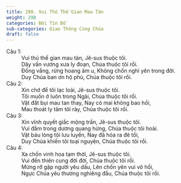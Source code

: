 ```yaml
---
title: 298. Vui Thú Thế Gian Mau Tàn
weight: 298
categories: Đời Tín Đồ
sub-categories: Giao Thông Cùng Chúa
draft: false
---
```

<dl><dt>Câu 1:</dt><dd data-verse="1">Vui thú thế gian mau tàn, Jê-sus thuộc tôi. <br/>Dây vấn vương xưa ly đoạn, Chúa thuộc tôi rồi. <br/>Đồng vắng, rừng hoang âm u, Không chốn nghỉ yên trong đời. <br/>Duy Chúa ban ơn hộ phù, Chúa thuộc tôi rồi. </dd><dt>Câu 2:</dt><dd data-verse="2">Xin chớ để tôi lạc loài, Jê-sus thuộc tôi. <br/>Tôi muốn ở luôn trong Ngài, Chúa thuộc tôi rồi. <br/>Vật đất bụi mau tan thay, Nay có mai không bao hồi, <br/>Mau thoát ly tâm tôi rày, Chúa thuộc tôi rồi. </dd><dt>Câu 3:</dt><dd data-verse="3">Xin vĩnh quyết giấc mộng trần, Jê-sus thuộc tôi. <br/>Vui đắm trong dương quang hừng, Chúa thuộc tôi hoài. <br/>Vật báu lòng tôi lưu luyến, Nay đã hóa ra đê tồi, <br/>Duy Chúa khiến tôi toại nguyện, Chúa thuộc tôi rồi. </dd><dt>Câu 4:</dt><dd data-verse="4">Xa chốn vinh hoa tạm thời, Jê-sus thuộc tôi. <br/>Vui đến thiên cung đời đời, Chúa thuộc tôi rồi. <br/>Mừng rỡ gặp người yêu dấu, Lên chốn yên vui vô hồi, <br/>Ngực Chúa yêu thương nghiêng đầu, Chúa thuộc tôi rồi. </dd></dl>